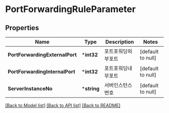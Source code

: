 # PortForwardingRuleParameter

## Properties
Name | Type | Description | Notes
------------ | ------------- | ------------- | -------------
**PortForwardingExternalPort** | ***int32** | 포트포워딩외부포트 | [default to null]
**PortForwardingInternalPort** | ***int32** | 포트포워딩내부포트 | [default to null]
**ServerInstanceNo** | ***string** | 서버인스턴스번호 | [default to null]

[[Back to Model list]](../README.md#documentation-for-models) [[Back to API list]](../README.md#documentation-for-api-endpoints) [[Back to README]](../README.md)


